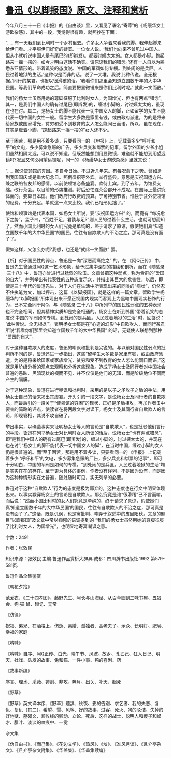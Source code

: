# [鲁迅《以脚报国》原文、注释和赏析](https://www.vrrw.net/wx/9635.html)

今年八月三十一日《申报》的《自由谈》里，又看见了署名“寄萍”的《杨缦华女士游欧杂感》，其中的一段，我觉得很有趣，就照抄在下面：

“……有一天我们到比利时一个乡村里去。许多女人争着来看我的脚。我伸起脚来给伊们看。才平服伊们好奇的疑窦。一位女人说。‘我们也向来不曾见过中国人。但从小就听说中国人是有尾巴的(即辫发)。都要讨姨太太的。女人都是小脚。跑起路来一摇一摆的。如今才明白这话不确实。请原谅我们的错念。’还有一人自以为熟悉东亚情形的。带着讥笑的态度说。‘中国的军阀如何专横。到处闹的是兵匪。人民过着地狱的生活。’这种似是而非的话。说了一大堆。我说‘此种传说。全无根据。’同行的某君。也报以很滑稽的话。‘我看你们那里会知道立国数千年的大中华民国。等我们革命成功之后。简直要把显微镜来照你们比利时呢。’ 就此一笑而散。”

我们的杨女士虽然用她的尊脚征服了比利时女人，为国增光，但也有两点“错念”。其一，是我们中国人的确有过尾巴(即辫发)的，缠过小脚的，讨过姨太太的，虽现在也在讨。其二，是杨女士的脚不能代表一切中国女人的脚，正如留学的女生不能代表一切中国的女性一般。留学生大多数是家里有钱，或由政府派遣，为的是将来给家族或国家增光，贫穷和受不到教育的女人怎么能同日而语。所以，虽在现在，其实是缠着小脚，“跑起路来一摇一摆的”女人还不少。

至于困苦，那是用不着多谈，只要看同一的 《申报》上，记载着多少“呼吁和平”的文电，多少募集急赈的广告，多少兵变和绑票的记事，留学外国的少爷小姐们虽然相隔太远，可以说不知道，但既然能想到用显微镜，难道就不能想到用望远镜吗?况且又何必用望远镜呢，同一的 《杨缦华女士游欧杂感》里就又说：

“……据说使领馆的穷困。不自今日始。不过近几年来。有每况愈下之势。譬如逢到我国国庆或是重大纪念日。照例须招等外宾。举行盛典。意思是庆祝国运方兴。兼之联络各友邦的感情。以前使领馆必备盛宴。款待上宾。到了去年。为馆费支绌。改行茶会。以目前的形势推测。将后恐怕连茶会都开不成呢。在国际上最讲究体面的。要算日本国。他们政府行政费的预算。宁可特别节省。惟独于驻外使领馆的经费。十分充足。单就这一点来比较。我们已相形见拙了。”

使馆和领事馆是代表本国，如杨女士所说，要“庆祝国运方兴” 的，而竟有 “每况愈下之势”，孟子曰，“百姓不足，君孰与足?”则人民的过着什么生活，也就可想而知了。然而小国比利时的女人们究竟是单纯的，终于请求了原谅，假使她们真“知道立国数千年的大中华民国”的国民，往往有自欺欺人的不治之症，那可真是没有面子了。

假如这样，又怎么办呢?我想，也还是“就此一笑而散” 罢。



【析】对于国民性的弱点，鲁迅是一向“深恶而痛绝之” 的。在 《阿Q正传》 中，鲁迅先生曾通过阿Q这一艺术形象，给予过集中深刻的描绘和剖析，而在《随感录·三十八》中，鲁迅亦曾进行过猛烈的攻击。文章曾把这种弱点，称为合群的“爱国的自大”，并列举出有代表性的五种态度示众，并指出其巨大的危害性。以后，即使是三十年代的鲁迅先生，对于人们在生活中所表现出来的同类的“病状”，仍然忍不住执笔为文，加以抨击，这篇 《以脚报国》，就是这样的一篇文章。留欧学生杨缦华的“以脚报国”所体现出来不愿正视国内现实而客观上为黑暗中国现实粉饰的行为，已不完全同于阿Q，与《随感录·三十八》中所列举的国民性弱点的五种表现也不完全相同，但其精神实质却是完全相通的。杨女士在听到外国“带着讥笑的态度说‘中国的军阀如何专横。到处闹的是兵匪。人民过着地狱的生活’ 时，回答说： ‘此种传说。全无根据’”。表明杨女士都是在“心造的幻影”中自欺欺人，而同行某君所说“我看你们那里会知道立国数千年的大中华民国” 的话，无疑使人联想到那种 “爱国的自大”。

对于这种自欺欺人的态度，鲁迅的嘲讽和批判是尖锐的。与以前对国民性弱点的批判所不同的是，鲁迅还进一步指出，这些“留学生大多数是家里有钱，或由政府派遣，为的是将来给国家或家族增光，贫穷和受不到教育的女人怎么能同日而语。”这就是用阶级分析的观点去观察和分析这些现象。造成了杨女士及同行者对中国社会普遍的愚昧、黑暗现状的视而不见，并不仅仅是他们的无知，而是阶级地位不同而产生的隔膜。

对于这种现象，鲁迅在进行嘲讽和批判时，采用的是以子之矛攻子之盾的手法，用杨女士自己的话来揭出其虚妄。开头引的一段文字，是说杨女士及同行者的自欺欺人，而最后引的一段关于“使领馆的穷困”的现状，正好是矛盾相攻，再加作者击中要害的简略的评点，使读者在将两段文字对读下，杨女士及其同行者自欺欺人的言论，即现窘相，其说不攻自破了。

举出事实，以确凿事实来证明杨女士等人的言论是“自欺欺人”，也是批驳他们言行的手段。鲁迅在列举杨女士对比利时女人所谈的话后，说杨女士“也有两点错念”，即“是我们中国人的确有过尾巴(即辫发)的，缠过小脚的，讨过姨太太的，并现在也在讨”;“杨女士的脚不能代表一切中国女人的脚”，在当时中国，缠过小脚的女人仍是很普遍的。而“至于困苦，那是用不着多谈，只要看同一的 《申报》 上记载着多少 ‘呼吁和平’的文电，多少募集急赈的厂告，多少兵变和绑票的记事”，即可十分明白，中国的军阀是如何的专横。“到处闹的是兵匪。人民过着地狱的生活”均是实实在在的存在。至于更为具体的事例，作者没有详列，不是因为没有，而是因为这种种情形实在太普遍，随处随时可见，实无列举的必要。

鲁迅对于这种“自欺欺人”行为的态度是极为鄙弃的，这种态度也在行文中明显体现出来。以事实戳穿杨女士的言论是自欺欺人。那么究竟是谁“很滑稽”已不言而喻，而后说：“然而小国比利时的女人们究竟是单纯的，终于请求了原谅，假使她们真‘知道立国数千年的大中华民国’的国民，往往有自欺欺人的不治之症，那可真是没有面子了。”这话，既是讥讽，也是寓批判、嘲弄于叙述中的皮里阳秋。文章的题目“以脚报国”及文章中常以抑郁的语调提到的 “我们的杨女士虽然用她的尊脚征服了比利时女人，为国增光”，也明显地寄寓嘲讽之意。

字数：2491

作者：张效民

知识来源：张效民 主编.鲁迅作品赏析大辞典.成都：四川辞书出版社.1992.第579-581页.

鲁迅作品全集鉴赏

《朝花夕拾》

范爱农、《二十四孝图》、藤野先生、阿长与山海经、从百草园到三味书屋、五猖会、狗·猫·鼠、琐记、无常

《仿徨》

祝福、弟兄、在酒楼上、伤逝、离婚、孤独者、高老夫子、示众、长明灯、肥皂、幸福的家庭

《呐喊》

《呐喊》自序、阿Q正传、白光、端午节、风波、故乡、孔乙己、狂人日记、明天、社戏、头发的故事、兔和猫、一件小事、鸭的喜剧、药

《故事新编》

序言、理水、采薇、铸剑、非攻、奔月、出关、补天、起死

《野草》

《野草》英文译本序、《野草》题辞、秋夜、影的告别、求乞者、我的失恋、复仇、复仇〔其二〕、希望、雪、风筝、好的故事、过客、死火、狗的驳诘、失掉的好地狱、墓碣文、颓败线的颤动、立论、死后、这样的战士、聪明人和傻子和奴才、腊叶、淡淡的血痕中、一觉

杂文集

《伪自由书》、《而己集》、《花边文学》、《热风》、《坟》、《准风月谈》、《且介亭杂文》、《且介亭杂文附集》、《华盖集》、《华盖集续编》


